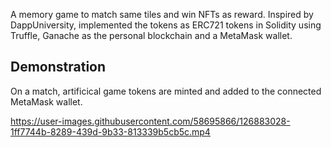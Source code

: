 A memory game to match same tiles and win NFTs as reward. Inspired by DappUniversity, implemented the tokens as ERC721 tokens in Solidity using Truffle, Ganache as the personal blockchain and a MetaMask wallet. 

## Demonstration 

On a match, artificical game tokens are minted and added to the connected MetaMask wallet. 

https://user-images.githubusercontent.com/58695866/126883028-1ff7744b-8289-439d-9b33-813339b5cb5c.mp4



